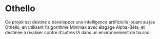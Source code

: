 # Othello
Ce projet est destiné à développer une intelligence artificielle jouant au jeu Othello, en utilisant l'algorithme Minimax avec élagage Alpha-Bêta, et destinée à rivaliser contre d'autres IA dans un environnement de tournoi
